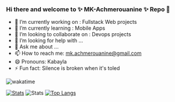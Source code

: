 ### Hi there and welcome to ✨ MK-Achmerouanine ✨ Repo 👋


- 🔭 I’m currently working on : Fullstack Web projects
- 🌱 I’m currently learning : Mobile Apps
- 👯 I’m looking to collaborate on : Devops projects
- 🤔 I’m looking for help with ...
- 💬 Ask me about ...
- 📫 How to reach me: mk.achmerouanine@gmail.com
- 😄 Pronouns: Kabayla
- ⚡ Fun fact: Silence is broken when it's toled

![wakatime](https://wakatime.com/badge/user/bc6df760-aa56-4ed5-9a95-86b156b2f4cb.svg)

<!--START_SECTION:waka--><!--END_SECTION:waka-->
[![Stats](https://github-readme-stats.vercel.app/api/wakatime?username=Kabayla&layout=compact)](https://github.com/MK-Achmerouanine)
![Stats](https://github-readme-stats.vercel.app/api?username=MK-Achmerouanine&theme=gotham&show_icons=true)
[![Top Langs](https://github-readme-stats.vercel.app/api/top-langs/?username=MK-Achmerouanine&layout=pie)](https://github.com/MK-Achmerouanine)

